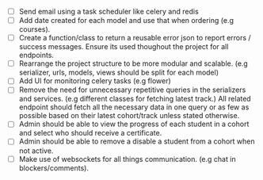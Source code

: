 <!-- Todo Tasks -->
- [ ] Send email using a task scheduler like celery and redis
- [ ] Add date created for each model and use that when ordering (e.g courses).
- [ ] Create a function/class to return a reusable error json to report errors / success messages. Ensure its used thoughout the project for all endpoints.
- [ ] Rearrange the project structure to be more modular and scalable. (e.g serializer, urls, models, views should be split for each model)
- [ ] Add UI for monitoring celery tasks (e.g flower)
- [ ] Remove the need for unnecessary repetitive queries in the serializers and services. (e.g different classes for fetching latest track.) All related endpoint should fetch all the necessary data in one query or as few as possible based on their latest cohort/track unless stated otherwise.
- [ ] Admin should be able to view the progress of each student in a cohort and select who should receive a certificate.
- [ ] Admin should be able to remove a disable a student from a cohort when not active.
- [ ] Make use of websockets for all things communication. (e.g chat in blockers/comments).
